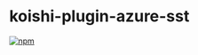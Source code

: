 # koishi-plugin-azure-sst

[![npm](https://img.shields.io/npm/v/koishi-plugin-azure-sst?style=flat-square)](https://www.npmjs.com/package/koishi-plugin-azure-sst)


